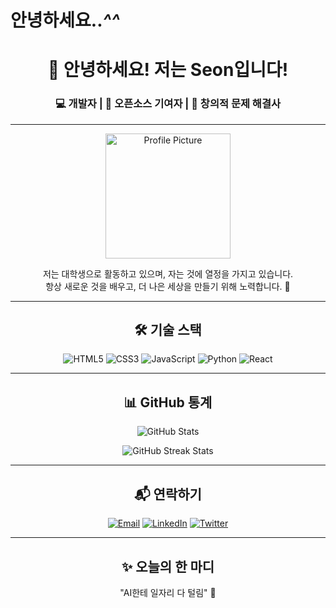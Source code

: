 # 안녕하세요..*^^*

<!-- 헤더 섹션 -->
<h1 align="center">👋 안녕하세요! 저는 Seon입니다!</h1>
<h3 align="center">💻 개발자 | 🌱 오픈소스 기여자 | 🎨 창의적 문제 해결사</h3>

---

<!-- 소개 섹션 -->
<p align="center">
  <img src="https://user-images.githubusercontent.com/your-profile-image.png" width="200" alt="Profile Picture">
</p>

<p align="center">
  저는 대학생으로 활동하고 있으며, 자는 것에 열정을 가지고 있습니다. <br>
  항상 새로운 것을 배우고, 더 나은 세상을 만들기 위해 노력합니다. 🚀
</p>

---

<!-- 기술 스택 -->
<h2 align="center">🛠️ 기술 스택</h2>
<p align="center">
  <img src="https://img.shields.io/badge/HTML5-E34F26?style=for-the-badge&logo=html5&logoColor=white" alt="HTML5">
  <img src="https://img.shields.io/badge/CSS3-1572B6?style=for-the-badge&logo=css3&logoColor=white" alt="CSS3">
  <img src="https://img.shields.io/badge/JavaScript-F7DF1E?style=for-the-badge&logo=javascript&logoColor=black" alt="JavaScript">
  <img src="https://img.shields.io/badge/Python-3776AB?style=for-the-badge&logo=python&logoColor=white" alt="Python">
  <img src="https://img.shields.io/badge/React-61DAFB?style=for-the-badge&logo=react&logoColor=black" alt="React">
</p>

---

<!-- GitHub 통계 -->
<h2 align="center">📊 GitHub 통계</h2>
<p align="center">
  <img src="https://github-readme-stats.vercel.app/api?username=your-username&show_icons=true&theme=radical" alt="GitHub Stats">
</p>

<p align="center">
  <img src="https://github-readme-streak-stats.herokuapp.com/?user=your-username&theme=radical" alt="GitHub Streak Stats">
</p>

---

<!-- 연락처 -->
<h2 align="center">📬 연락하기</h2>
<p align="center">
  <a href="mailto:your-email@example.com"><img src="https://img.shields.io/badge/Email-D14836?style=for-the-badge&logo=gmail&logoColor=white" alt="Email"></a>
  <a href="https://linkedin.com/in/your-profile"><img src="https://img.shields.io/badge/LinkedIn-0077B5?style=for-the-badge&logo=linkedin&logoColor=white" alt="LinkedIn"></a>
  <a href="https://twitter.com/your-handle"><img src="https://img.shields.io/badge/Twitter-1DA1F2?style=for-the-badge&logo=twitter&logoColor=white" alt="Twitter"></a>
</p>

---

<!-- 재미 요소 -->
<h2 align="center">✨ 오늘의 한 마디</h2>
<p align="center">
  "AI한테 일자리 다 털림" 🎨
</p>

